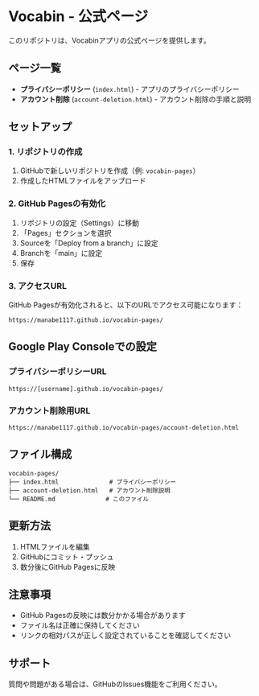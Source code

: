 # Vocabin - 公式ページ

このリポジトリは、Vocabinアプリの公式ページを提供します。

## ページ一覧

- **プライバシーポリシー** (`index.html`) - アプリのプライバシーポリシー
- **アカウント削除** (`account-deletion.html`) - アカウント削除の手順と説明

## セットアップ

### 1. リポジトリの作成
1. GitHubで新しいリポジトリを作成（例: `vocabin-pages`）
2. 作成したHTMLファイルをアップロード

### 2. GitHub Pagesの有効化
1. リポジトリの設定（Settings）に移動
2. 「Pages」セクションを選択
3. Sourceを「Deploy from a branch」に設定
4. Branchを「main」に設定
5. 保存

### 3. アクセスURL
GitHub Pagesが有効化されると、以下のURLでアクセス可能になります：
```
https://manabe1117.github.io/vocabin-pages/
```

## Google Play Consoleでの設定

### プライバシーポリシーURL
```
https://[username].github.io/vocabin-pages/
```

### アカウント削除用URL
```
https://manabe1117.github.io/vocabin-pages/account-deletion.html
```

## ファイル構成

```
vocabin-pages/
├── index.html              # プライバシーポリシー
├── account-deletion.html   # アカウント削除説明
└── README.md              # このファイル
```

## 更新方法

1. HTMLファイルを編集
2. GitHubにコミット・プッシュ
3. 数分後にGitHub Pagesに反映

## 注意事項

- GitHub Pagesの反映には数分かかる場合があります
- ファイル名は正確に保持してください
- リンクの相対パスが正しく設定されていることを確認してください

## サポート

質問や問題がある場合は、GitHubのIssues機能をご利用ください。

